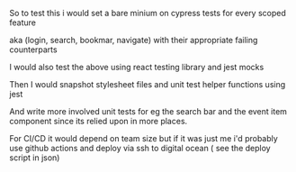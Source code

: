 So to test this i would set a bare minium on cypress tests for every scoped feature

aka (login, search, bookmar, navigate) with their appropriate failing counterparts

I would also test the above using react testing library and jest mocks

Then I would snapshot stylesheet files and unit test helper functions using jest

And write more involved unit tests for eg the search bar and the event item component
since its relied upon in more places.

For CI/CD it would depend on team size but if it was just me i'd probably use github actions and deploy via ssh to digital ocean ( see the deploy script in json)
